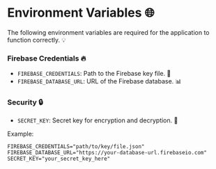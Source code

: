 # Environment Variables 🌐

The following environment variables are required for the application to function correctly. 💡

### Firebase Credentials 🔥

* `FIREBASE_CREDENTIALS`: Path to the Firebase key file. 📁
* `FIREBASE_DATABASE_URL`: URL of the Firebase database. 📊

### Security 🔒

* `SECRET_KEY`: Secret key for encryption and decryption. 🔑

Example:
```
FIREBASE_CREDENTIALS="path/to/key/file.json"
FIREBASE_DATABASE_URL="https://your-database-url.firebaseio.com"
SECRET_KEY="your_secret_key_here"
```